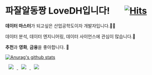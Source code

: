 # 파잘알동짱 LoveDH입니다! &nbsp;&nbsp;&nbsp;&nbsp;&nbsp; [![Hits](https://hits.seeyoufarm.com/api/count/incr/badge.svg?url=https%3A%2F%2Fgithub.com%2FLoveDH&count_bg=%2379C83D&title_bg=%23555555&icon=&icon_color=%23E7E7E7&title=hits&edge_flat=false)](https://hits.seeyoufarm.com)  



 **데이터 마스터**가 되고싶은 산업공학도이자 개발자입니다.👨‍💻  

 데이터 분석, 데이터 엔지니어링, 데이터 사이언스에 관심이 많습니다.👾  

 **추천**과 **영화**, **금융**을 좋아합니다. 🐢<br>
  
  
[![Anurag's github stats](https://github-readme-stats.vercel.app/api?username=LoveDH&theme=tokyonight)](https://github.com/anuraghazra/github-readme-stats)


<a href="mailto:dhyeok1996@gmail.com">
    <img 
        src="https://img.shields.io/badge/Gmail-D14836?style=flat&logo=gmail&logoColor=white"
        style="height : auto; margin-left : 10px; margin-right : 10px;"/>
</a>
<a href=https://lovedh.tistory.com/notice/4">
    <img 
        src="http://img.shields.io/badge/-Tech%20Blog-655ced?style=flat&logo=github&link=https://lovedh.tistory.com/"
        style="height : auto; margin-left : 10px; margin-right : 10px;"/>
</a>
<a href="https://www.instagram.com/dodo_dongzzang/">
    <img 
        src="http://img.shields.io/badge/-Instagram-black?style=flat&logo=Instagram&link=https://www.instagram.com/dodo_dongzzang/"
        style="height : auto; margin-left : 10px; margin-right : 10px;"/>
</a> 
